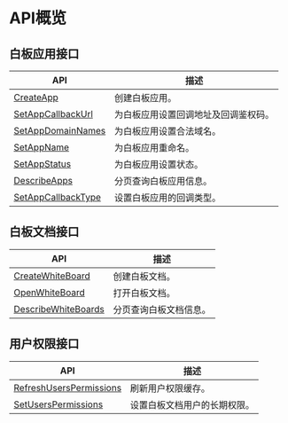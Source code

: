 # API概览

## 白板应用接口

|API|描述|
|---|--|
|[CreateApp](/cn.zh-CN/互动白板解决方案（邀测中）/服务端API/2020-12-14版本/白板应用接口/CreateApp.md)|创建白板应用。|
|[SetAppCallbackUrl](/cn.zh-CN/互动白板解决方案（邀测中）/服务端API/2020-12-14版本/白板应用接口/SetAppCallbackUrl.md)|为白板应用设置回调地址及回调鉴权码。|
|[SetAppDomainNames](/cn.zh-CN/互动白板解决方案（邀测中）/服务端API/2020-12-14版本/白板应用接口/SetAppDomainNames.md)|为白板应用设置合法域名。|
|[SetAppName](/cn.zh-CN/互动白板解决方案（邀测中）/服务端API/2020-12-14版本/白板应用接口/SetAppName.md)|为白板应用重命名。|
|[SetAppStatus](/cn.zh-CN/互动白板解决方案（邀测中）/服务端API/2020-12-14版本/白板应用接口/SetAppStatus.md)|为白板应用设置状态。|
|[DescribeApps](/cn.zh-CN/互动白板解决方案（邀测中）/服务端API/2020-12-14版本/白板应用接口/DescribeApps.md)|分页查询白板应用信息。|
|[SetAppCallbackType](/cn.zh-CN/互动白板解决方案（邀测中）/服务端API/2020-12-14版本/白板应用接口/SetAppCallbackType.md)|设置白板应用的回调类型。|

## 白板文档接口

|API|描述|
|---|--|
|[CreateWhiteBoard](/cn.zh-CN/互动白板解决方案（邀测中）/服务端API/2020-12-14版本/白板文档接口/CreateWhiteBoard.md)|创建白板文档。|
|[OpenWhiteBoard](/cn.zh-CN/互动白板解决方案（邀测中）/服务端API/2020-12-14版本/白板文档接口/OpenWhiteBoard.md)|打开白板文档。|
|[DescribeWhiteBoards](/cn.zh-CN/互动白板解决方案（邀测中）/服务端API/2020-12-14版本/白板文档接口/DescribeWhiteBoards.md)|分页查询白板文档信息。|

## 用户权限接口

|API|描述|
|---|--|
|[RefreshUsersPermissions](/cn.zh-CN/互动白板解决方案（邀测中）/服务端API/2020-12-14版本/用户权限接口/RefreshUsersPermissions.md)|刷新用户权限缓存。|
|[SetUsersPermissions](/cn.zh-CN/互动白板解决方案（邀测中）/服务端API/2020-12-14版本/用户权限接口/SetUsersPermissions.md)|设置白板文档用户的长期权限。|

